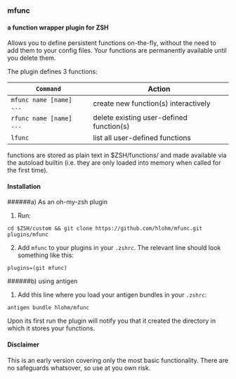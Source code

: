 ### mfunc
#### a function wrapper plugin for ZSH

Allows you to define persistent functions on-the-fly, without the need to add
them to your config files. Your functions are permanently available until you
delete them.

The plugin defines 3 functions:

| `Command`               | Action
|-------------------------|----------------------------------------
| `mfunc name [name] ...` | create new function(s) interactively
| `rfunc name [name] ...` | delete existing user-defined function(s)
| `lfunc`                 | list all user-defined functions

functions are stored as plain text in $ZSH/functions/ and made available via
the autoload builtin (i.e. they are only loaded into memory when called for the
first time).

#### Installation

######a) As an oh-my-zsh plugin
1. Run:

`cd $ZSH/custom && git clone https://github.com/hlohm/mfunc.git plugins/mfunc`

2. Add `mfunc` to your plugins in your `.zshrc`. The relevant line should
look something like this:

`plugins=(git mfunc)`

######b) using antigen
1. Add this line where you load your antigen bundles in your `.zshrc`:

`antigen bundle hlohm/mfunc`

Upon its first run the plugin will notify you that it created the directory in
which it stores your functions.

#### Disclaimer

This is an early version covering only the most basic functionality. There are
no safeguards whatsover, so use at you own risk.
